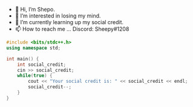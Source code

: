 - 👋 Hi, I’m Shepo.
- 👀 I’m interested in losing my mind.
- 🌱 I’m currently learning up my social credit.
- 📫 How to reach me ... Discord: Sheepy#1208

```cpp
#include <bits/stdc++.h>
using namespace std;

int main() {
    int social_credit;
    cin >> social_credit;
    while(true) {
        cout << "Your social credit is: " << social_credit << endl;
        social_credit--;
    }
}
```
